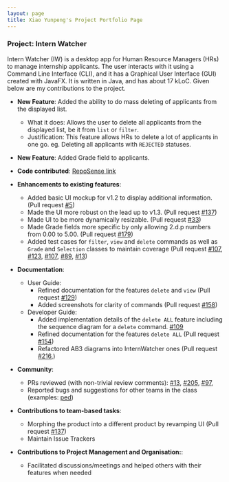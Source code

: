 ```yaml
---
layout: page
title: Xiao Yunpeng's Project Portfolio Page
---
```


### Project: Intern Watcher

Intern Watcher (IW) is a desktop app for Human Resource Managers (HRs) to manage internship applicants. The user interacts with it using a Command Line Interface (CLI), and it has a Graphical User Interface (GUI) created with JavaFX. It is written in Java, and has about 17 kLoC. Given below are my contributions to the project.

* **New Feature**: Added the ability to do mass deleting of applicants from the displayed list.
    * What it does: Allows the user to delete all applicants from the displayed list, be it from `list` or `filter`.
    * Justification: This feature allows HRs to delete a lot of applicants in one go. eg. Deleting all applicants with `REJECTED` statuses.

* **New Feature**: Added Grade field to applicants.

* **Code contributed**: [RepoSense link](https://nus-cs2103-ay2122s1.github.io/tp-dashboard/?search=&sort=groupTitle&sortWithin=title&since=2021-09-17&timeframe=commit&mergegroup=&groupSelect=groupByRepos&breakdown=false&tabOpen=true&tabType=authorship&tabAuthor=yunpeng1234&tabRepo=AY2122S1-CS2103T-F12-2%2Ftp%5Bmaster%5D&authorshipIsMergeGroup=false&authorshipFileTypes=docs~functional-code~test-code&authorshipIsBinaryFileTypeChecked=false)

* **Enhancements to existing features**:
    * Added basic UI mockup for v1.2 to display additional information.(Pull request [\#5](https://github.com/AY2122S1-CS2103T-F12-2/tp/pull/5))
    * Made the UI more robust on the lead up to v1.3. (Pull request [\#137](https://github.com/AY2122S1-CS2103T-F12-2/tp/pull/137))
    * Made UI to be more dynamically resizable. (Pull request [\#33](https://github.com/AY2122S1-CS2103T-F12-2/tp/pull/33))
    * Made Grade fields more specific by only allowing 2.d.p numbers from 0.00 to 5.00. (Pull request [\#179](https://github.com/AY2122S1-CS2103T-F12-2/tp/pull/179))
    * Added test cases for `filter`, `view` and `delete` commands as well as `Grade` and `Selection` classes to maintain coverage (Pull request [\#107](https://github.com/AY2122S1-CS2103T-F12-2/tp/pull/107), [\#123](https://github.com/AY2122S1-CS2103T-F12-2/tp/pull/123), [\#107](https://github.com/AY2122S1-CS2103T-F12-2/tp/pull/107), [\#89](https://github.com/AY2122S1-CS2103T-F12-2/tp/pull/89), [\#13](https://github.com/AY2122S1-CS2103T-F12-2/tp/pull/13))

* **Documentation**:
    * User Guide:
        * Refined documentation for the features `delete` and `view` (Pull request [\#129](https://github.com/AY2122S1-CS2103T-F12-2/tp/pull/129))
        * Added screenshots for clarity of commands (Pull request [\#158](https://github.com/AY2122S1-CS2103T-F12-2/tp/pull/158))
    * Developer Guide:
        * Added implementation details of the `delete ALL` feature including the sequence diagram for a `delete` command. [\#109](https://github.com/AY2122S1-CS2103T-F12-2/tp/pull/109)
        * Refined documentation for the features `delete ALL` (Pull request [\#154](https://github.com/AY2122S1-CS2103T-F12-2/tp/pull/154))
        * Refactored AB3 diagrams into InternWatcher ones (Pull request [\#216](https://github.com/AY2122S1-CS2103T-F12-2/tp/pull/216),)

* **Community**:
    * PRs reviewed (with non-trivial review comments): [\#13](https://github.com/AY2122S1-CS2103T-F12-2/tp/pull/13), [\#205](https://github.com/AY2122S1-CS2103T-F12-2/tp/pull/205), [\#97](https://github.com/AY2122S1-CS2103T-F12-2/tp/pull/97),
    * Reported bugs and suggestions for other teams in the class (examples: [ped](https://github.com/yunpeng1234/ped/issues))

* **Contributions to team-based tasks**:
    * Morphing the product into a different product by revamping UI (Pull request [\#137](https://github.com/AY2122S1-CS2103T-F12-2/tp/pull/137))
    * Maintain Issue Trackers


* **Contributions to Project Management and Organisation:**:
    *  Facilitated discussions/meetings and helped others with their features when needed
